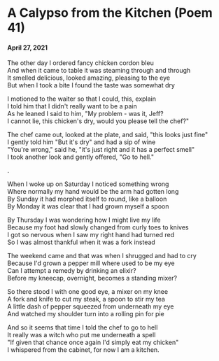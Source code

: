 # A Calypso from the Kitchen (Poem 41)    
#### April 27, 2021                                   
  
The other day I ordered fancy chicken cordon bleu  
And when it came to table it was steaming through and through   
It smelled delicious, looked amazing, pleasing to the eye  
But when I took a bite I found the taste was somewhat dry   
  
I motioned to the waiter so that I could, this, explain   
I told him that I didn't really want to be a pain  
As he leaned I said to him, "My problem - was it, Jeff?  
I cannot lie, this chicken's dry, would you please tell the chef?"   
  
The chef came out, looked at the plate, and said, "this looks just fine"  
I gently told him "But it's dry" and had a sip of wine  
"You're wrong," said he, "it's just right and it has a perfect smell"    
I took another look and gently offered, "Go to hell."    
  
.  
  
When I woke up on Saturday I noticed something wrong  
Where normally my hand would be the arm had gotten long  
By Sunday it had morphed itself to round, like a balloon  
By Monday it was clear that I had grown myself a spoon  
  
By Thursday I was wondering how I might live my life  
Because my foot had slowly changed from curly toes to knives  
I got so nervous when I saw my right hand had turned red     
So I was almost thankful when it was a fork instead  
  
The weekend came and that was when I shrugged and had to cry  
Because I'd grown a pepper mill where used to be my eye  
Can I attempt a remedy by drinking an elixir?   
Before my kneecap, overnight, becomes a standing mixer?   
  
So there stood I with one good eye, a mixer on my knee  
A fork and knife to cut my steak, a spoon to stir my tea  
A little dash of pepper squeezed from underneath my eye  
And watched my shoulder turn into a rolling pin for pie    
  
And so it seems that time I told the chef to go to hell  
It really was a witch who put me underneath a spell  
"If given that chance once again I'd simply eat my chicken"   
I whispered from the cabinet, for now I am a kitchen.   
